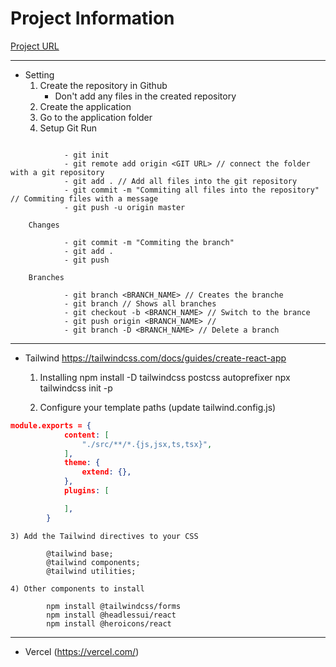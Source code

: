 # Project Information 
[Project URL](https://notes-six-jade.vercel.app/)


------------------------------------------------------------------------------------
- Setting
	1) Create the repository in Github
		- Don't add any files in the created repository
	2) Create the application 
	3) Go to the application folder
	4) Setup Git 
		Run 
```

			- git init 
			- git remote add origin <GIT URL> // connect the folder with a git repository
			- git add . // Add all files into the git repository
			- git commit -m "Commiting all files into the repository" // Commiting files with a message 
			- git push -u origin master
```
		Changes 
```
			- git commit -m "Commiting the branch"
			- git add .
			- git push
```
		Branches
```
			- git branch <BRANCH_NAME> // Creates the branche 
			- git branch // Shows all branches    
			- git checkout -b <BRANCH_NAME> // Switch to the brance 
			- git push origin <BRANCH_NAME> // 
			- git branch -D <BRANCH_NAME> // Delete a branch
```

------------------------------------------------------------------------------------------
- Tailwind 
	https://tailwindcss.com/docs/guides/create-react-app

	1) Installing 
		npm install -D tailwindcss postcss autoprefixer
		npx tailwindcss init -p

	2) Configure your template paths (update tailwind.config.js)
``` json
module.exports = {
			content: [
				"./src/**/*.{js,jsx,ts,tsx}",
			],
			theme: {
				extend: {},
			},
			plugins: [

			],
		}	
```
	3) Add the Tailwind directives to your CSS
```
		@tailwind base;
		@tailwind components;
		@tailwind utilities;
```

	4) Other components to install
```
		npm install @tailwindcss/forms
		npm install @headlessui/react 
		npm install @heroicons/react
```


------------------------------------------------------------------------------------------
- Vercel (https://vercel.com/)




